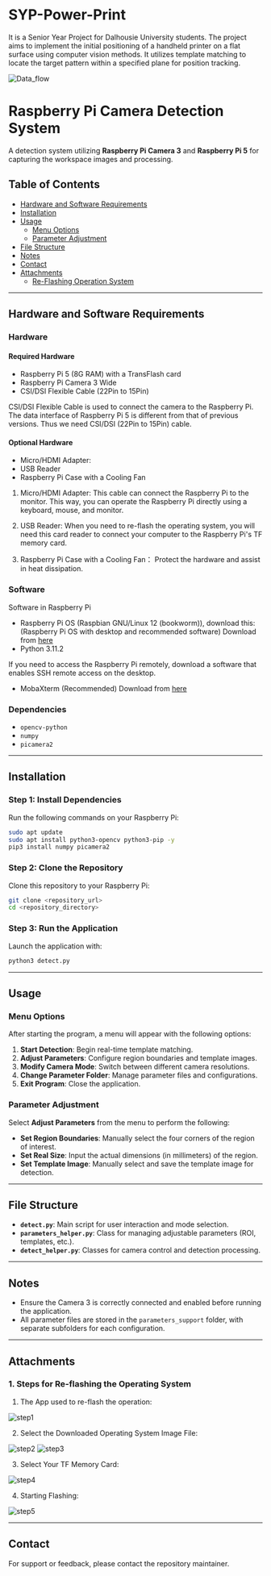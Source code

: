 # SYP-Power-Print
 It is a Senior Year Project for Dalhousie University students. The project aims to implement the initial positioning of a handheld printer on a flat surface using computer vision methods. It utilizes template matching to locate the target pattern within a specified plane for position tracking.

 ![Data_flow](https://github.com/user-attachments/assets/eb2fc89a-5641-4ef6-ba57-613e77cf2537)
# Raspberry Pi Camera Detection System

A detection system utilizing **Raspberry Pi Camera 3** and **Raspberry Pi 5** for capturing the workspace images and processing.

## Table of Contents
- [Hardware and Software Requirements](#Hardware-and-Software-Requirements)
- [Installation](#installation)
- [Usage](#usage)
  - [Menu Options](#menu-options)
  - [Parameter Adjustment](#parameter-adjustment)
- [File Structure](#file-structure)
- [Notes](#notes)
- [Contact](#contact)
- [Attachments](#Attachments)
  - [Re-Flashing Operation System](#1.-Steps-for-Re-flashing-the-Operating-System)


---
## Hardware and Software Requirements
### Hardware
#### Required Hardware
- Raspberry Pi 5 (8G RAM) with a TransFlash card
- Raspberry Pi Camera 3 Wide
- CSI/DSI Flexible Cable (22Pin to 15Pin)

CSI/DSI Flexible Cable is used to connect the camera to the Raspberry Pi. The data interface of Raspberry Pi 5 is different from that of previous versions. Thus we need CSI/DSI (22Pin to 15Pin) cable.

#### Optional Hardware
- Micro/HDMI Adapter:
- USB Reader
- Raspberry Pi Case with a Cooling Fan

1. Micro/HDMI Adapter: 
This cable can connect the Raspberry Pi to the monitor. This way, you can operate the Raspberry Pi directly using a keyboard, mouse, and monitor.

2. USB Reader: 
When you need to re-flash the operating system, you will need this card reader to connect your computer to the Raspberry Pi's TF memory card.

3. Raspberry Pi Case with a Cooling Fan：
    Protect the hardware and assist in heat dissipation.


### Software
Software in Raspberry Pi
- Raspberry Pi OS (Raspbian GNU/Linux 12 (bookworm)), download this: (Raspberry Pi OS with desktop and recommended software)
  Download from [here](https://www.raspberrypi.com/software/operating-systems)
- Python 3.11.2

If you need to access the Raspberry Pi remotely, download a software that enables SSH remote access on the desktop.
- MobaXterm (Recommended) Download from [here](https://mobaxterm.mobatek.net/download.html)


### Dependencies
- `opencv-python`
- `numpy`
- `picamera2`

---

## Installation

### Step 1: Install Dependencies
Run the following commands on your Raspberry Pi:
```bash
sudo apt update
sudo apt install python3-opencv python3-pip -y
pip3 install numpy picamera2
```

### Step 2: Clone the Repository
Clone this repository to your Raspberry Pi:
```bash
git clone <repository_url>
cd <repository_directory>
```

### Step 3: Run the Application
Launch the application with:
```bash
python3 detect.py
```

---

## Usage

### Menu Options
After starting the program, a menu will appear with the following options:
1. **Start Detection**: Begin real-time template matching.
2. **Adjust Parameters**: Configure region boundaries and template images.
3. **Modify Camera Mode**: Switch between different camera resolutions.
4. **Change Parameter Folder**: Manage parameter files and configurations.
5. **Exit Program**: Close the application.

### Parameter Adjustment
Select **Adjust Parameters** from the menu to perform the following:
- **Set Region Boundaries**: Manually select the four corners of the region of interest.
- **Set Real Size**: Input the actual dimensions (in millimeters) of the region.
- **Set Template Image**: Manually select and save the template image for detection.

---

## File Structure
- **`detect.py`**: Main script for user interaction and mode selection.
- **`parameters_helper.py`**: Class for managing adjustable parameters (ROI, templates, etc.).
- **`detect_helper.py`**: Classes for camera control and detection processing.

---

## Notes
- Ensure the Camera 3 is correctly connected and enabled before running the application.
- All parameter files are stored in the `parameters_support` folder, with separate subfolders for each configuration.

---

## Attachments
### 1. Steps for Re-flashing the Operating System
1. The App used to re-flash the operation:

![step1](https://github.com/user-attachments/assets/48ecf000-4cd5-4b19-964f-5e8eaa5ffb22)

2. Select the Downloaded Operating System Image File:

![step2](https://github.com/user-attachments/assets/6bdbb1f5-747a-4323-aa8a-22e626ba64a9)
![step3](https://github.com/user-attachments/assets/e747f7a9-8ef2-4c13-9960-687b657a5b0f)

3. Select Your TF Memory Card:

![step4](https://github.com/user-attachments/assets/1129f9d1-0ee1-46d8-ad27-6859490e4d26)

4. Starting Flashing:

![step5](https://github.com/user-attachments/assets/0bb9cd30-0cdf-4e1a-b999-818250587e94)

---

## Contact
For support or feedback, please contact the repository maintainer.


